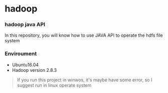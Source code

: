 # hadoop
### hadoop java API
In this repository, you will know how to use JAVA API to operate the hdfs file system
### Enviroument
* Ubuntu16.04
* Hadoop version 2.8.3

> If you run this project in winwos, it's maybe have some error, so I suggest run in linux operate system
